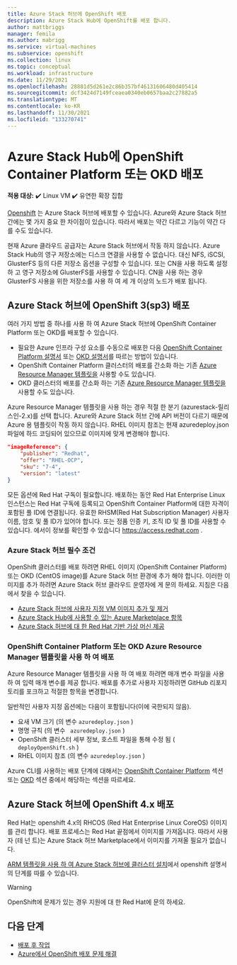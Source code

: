 ```yaml
---
title: Azure Stack 허브에 OpenShift 배포
description: Azure Stack Hub에 OpenShift를 배포 합니다.
author: mattbriggs
manager: femila
ms.author: mabrigg
ms.service: virtual-machines
ms.subservice: openshift
ms.collection: linux
ms.topic: conceptual
ms.workload: infrastructure
ms.date: 11/29/2021
ms.openlocfilehash: 28881d5d261e2c86b357bf46131606480d405414
ms.sourcegitcommit: dcf3424d7149fceaea0340eb0657baa2c27882a5
ms.translationtype: MT
ms.contentlocale: ko-KR
ms.lasthandoff: 11/30/2021
ms.locfileid: "133270741"
---
```

# <a name="deploy-openshift-container-platform-or-okd-to-azure-stack-hub"></a>Azure Stack Hub에 OpenShift Container Platform 또는 OKD 배포

**적용 대상:** :heavy_check_mark: Linux VM :heavy_check_mark: 유연한 확장 집합 

[Openshift](openshift-get-started.md) 는 Azure Stack 허브에 배포할 수 있습니다. Azure와 Azure Stack 허브 간에는 몇 가지 중요 한 차이점이 있습니다. 따라서 배포는 약간 다르고 기능이 약간 다를 수도 있습니다.

현재 Azure 클라우드 공급자는 Azure Stack 허브에서 작동 하지 않습니다. Azure Stack Hub의 영구 저장소에는 디스크 연결을 사용할 수 없습니다. 대신 NFS, iSCSI, GlusterFS 등의 다른 저장소 옵션을 구성할 수 있습니다. 또는 CN을 사용 하도록 설정 하 고 영구 저장소에 GlusterFS를 사용할 수 있습니다. CN을 사용 하는 경우 GlusterFS 사용을 위한 저장소를 사용 하 여 세 개 이상의 노드가 배포 됩니다.

## <a name="deploy-openshift-3x-on-azure-stack-hub"></a>Azure Stack 허브에 OpenShift 3(sp3) 배포

여러 가지 방법 중 하나를 사용 하 여 Azure Stack 허브에 OpenShift Container Platform 또는 OKD를 배포할 수 있습니다.

- 필요한 Azure 인프라 구성 요소를 수동으로 배포한 다음 [OpenShift Container Platform 설명서](https://docs.openshift.com/container-platform) 또는 [OKD 설명서](https://docs.okd.io)를 따르는 방법이 있습니다.
- OpenShift Container Platform 클러스터의 배포를 간소화 하는 기존 [Azure Resource Manager 템플릿을](https://github.com/Microsoft/openshift-container-platform/) 사용할 수도 있습니다.
- OKD 클러스터의 배포를 간소화 하는 기존 [Azure Resource Manager 템플릿을](https://github.com/Microsoft/openshift-origin) 사용할 수도 있습니다.

Azure Resource Manager 템플릿을 사용 하는 경우 적절 한 분기 (azurestack-릴리스인-2.x)를 선택 합니다. Azure와 Azure Stack 허브 간에 API 버전이 다르기 때문에 Azure 용 템플릿이 작동 하지 않습니다. RHEL 이미지 참조는 현재 azuredeploy.json 파일에 하드 코딩되어 있으므로 이미지에 맞게 변경해야 합니다.

```json
"imageReference": {
    "publisher": "Redhat",
    "offer": "RHEL-OCP",
    "sku": "7-4",
    "version": "latest"
}
```

모든 옵션에 Red Hat 구독이 필요합니다. 배포하는 동안 Red Hat Enterprise Linux 인스턴스는 Red Hat 구독에 등록되고 OpenShift Container Platform에 대한 자격이 포함된 풀 ID에 연결됩니다.
유효한 RHSM(Red Hat Subscription Manager) 사용자 이름, 암호 및 풀 ID가 있어야 합니다. 또는 정품 인증 키, 조직 ID 및 풀 ID를 사용할 수 있습니다.  에서이 정보를 확인할 수 있습니다 https://access.redhat.com .

### <a name="azure-stack-hub-prerequisites"></a>Azure Stack 허브 필수 조건

OpenShift 클러스터를 배포 하려면 RHEL 이미지 (OpenShift Container Platform) 또는 OKD (CentOS image)를 Azure Stack 허브 환경에 추가 해야 합니다. 이러한 이미지를 추가 하려면 Azure Stack 허브 클라우드 운영자에 게 문의 하세요. 지침은 다음에서 찾을 수 있습니다.

- [Azure Stack 허브에 사용자 지정 VM 이미지 추가 및 제거](/azure-stack/operator/azure-stack-add-vm-image)
- [Azure Stack Hub에 사용할 수 있는 Azure Marketplace 항목](/azure-stack/operator/azure-stack-marketplace-azure-items)
- [Azure Stack 허브에 대 한 Red Hat 기반 가상 머신 제공](/azure-stack/operator/azure-stack-redhat-create-upload-vhd)

### <a name="deploy-by-using-the-openshift-container-platform-or-okd-azure-resource-manager-template"></a>OpenShift Container Platform 또는 OKD Azure Resource Manager 템플릿을 사용 하 여 배포

Azure Resource Manager 템플릿을 사용 하 여 배포 하려면 매개 변수 파일을 사용 하 여 입력 매개 변수를 제공 합니다. 배포를 추가로 사용자 지정하려면 GitHub 리포지토리를 포크하고 적절한 항목을 변경합니다.

일반적인 사용자 지정 옵션에는 다음이 포함됩니다(이에 국한되지 않음).

- 요새 VM 크기 (의 변수 `azuredeploy.json` )
- 명명 규칙 (의 변수 ` azuredeploy.json` )
- OpenShift 클러스터 세부 정보, 호스트 파일을 통해 수정 됨 ( `deployOpenShift.sh` )
- RHEL 이미지 참조 (의 변수 `azuredeploy.json` )

Azure CLI를 사용하는 배포 단계에 대해서는 [OpenShift Container Platform](./openshift-container-platform-3x.md) 섹션 또는 [OKD](./openshift-okd.md) 섹션 중에서 해당하는 섹션을 따르세요.
## <a name="deploy-openshift-4x-on-azure-stack-hub"></a>Azure Stack 허브에 OpenShift 4.x 배포

Red Hat는 openshift 4.x의 RHCOS (Red Hat Enterprise Linux CoreOS) 이미지를 관리 합니다. 배포 프로세스는 Red Hat 끝점에서 이미지를 가져옵니다. 따라서 사용자 (테 넌 트)는 Azure Stack 허브 Marketplace에서 이미지를 가져올 필요가 없습니다.

[ARM 템플릿을 사용 하 여 Azure Stack 허브에 클러스터 설치](https://docs.openshift.com/container-platform/4.9/installing/installing_azure_stack_hub/installing-azure-stack-hub-user-infra.html)에서 openshift 설명서의 단계를 따를 수 있습니다.

> [!WARNING]
> OpenShift에 문제가 있는 경우 지원에 대 한 Red Hat에 문의 하세요.
## <a name="next-steps"></a>다음 단계

- [배포 후 작업](./openshift-container-platform-3x-post-deployment.md)
- [Azure에서 OpenShift 배포 문제 해결](./openshift-container-platform-3x-troubleshooting.md)